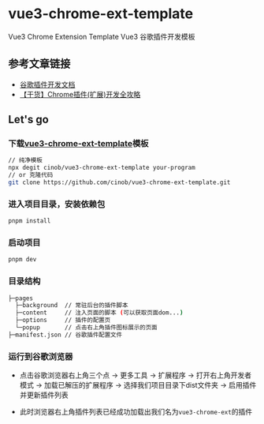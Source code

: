 # vue3-chrome-ext-template
Vue3 Chrome Extension Template
Vue3 谷歌插件开发模板

## 参考文章链接

- [ 谷歌插件开发文档 ](https://developer.chrome.com/docs/extensions/mv3/ "谷歌插件开发文档")
- [【干货】Chrome插件(扩展)开发全攻略](https://www.cnblogs.com/liuxianan/p/chrome-plugin-develop.html "【干货】Chrome插件(扩展)开发全攻略")

## Let's go
  ### 下载[vue3-chrome-ext-template](https://github.com/cinob/vue3-chrome-ext-template "vue3-chrome-ext-template")模板
  ```bash
  // 纯净模板
  npx degit cinob/vue3-chrome-ext-template your-program
  // or 克隆代码
  git clone https://github.com/cinob/vue3-chrome-ext-template.git
  ```
  
  ### 进入项目目录，安装依赖包
  
  ```bash
  pnpm install
  ```
  
  ### 启动项目
  
  ```bash
  pnpm dev
  ```
  
  ### 目录结构

  ```bash
  ├─pages
    ├─background  // 常驻后台的插件脚本
    ├─content     // 注入页面的脚本 (可以获取页面dom...)
    ├─options     // 插件的配置页
    └─popup       // 点击右上角插件图标展示的页面
  ├─manifest.json // 谷歌插件配置文件
  ```

  ### 运行到谷歌浏览器
  
 - 点击谷歌浏览器右上角三个点 -> 更多工具 -> 扩展程序 -> 打开右上角开发者模式 -> 加载已解压的扩展程序 -> 选择我们项目目录下dist文件夹 -> 启用插件并更新插件列表
  
 - 此时浏览器右上角插件列表已经成功加载出我们名为`vue3-chrome-ext`的插件

